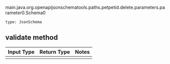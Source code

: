 main.java.org.openapijsonschematools.paths.petpetid.delete.parameters.parameter0.Schema0
```
type: JsonSchema
```

## validate method
Input Type | Return Type | Notes
------------ | ------------- | -------------
 |  |
